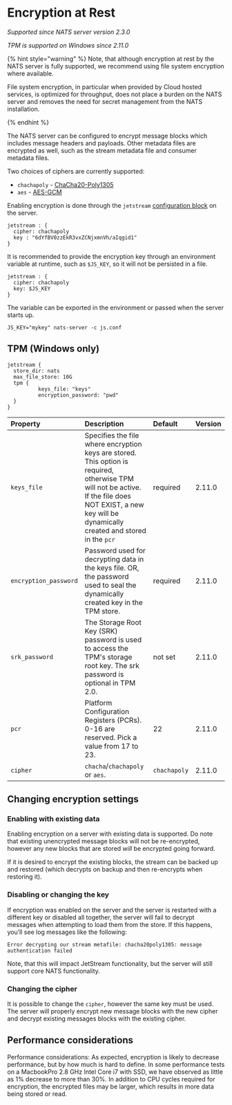 # Encryption at Rest

*Supported since NATS server version 2.3.0*

*TPM is supported on Windows since 2.11.0*

{% hint style="warning" %}
Note, that although encryption at rest by the NATS server is fully supported, we recommend using file system encryption where available. 

File system encryption, in particular when provided by Cloud hosted services, is optimized for throughput, does not place a burden on the NATS server and removes the need for secret management from the NATS installation.

{% endhint %}

The NATS server can be configured to encrypt message blocks which includes message headers and payloads. Other metadata files are encrypted as well, such as the stream metadata file and consumer metadata files.

Two choices of ciphers are currently supported:

- `chachapoly` - [ChaCha20-Poly1305](https://pkg.go.dev/golang.org/x/crypto/chacha20poly1305)
- `aes` - [AES-GCM](https://pkg.go.dev/crypto/aes)

Enabling encryption is done through the `jetstream` [configuration block](/running-a-nats-service/configuration/README.md#jetstream) on the server.

```text
jetstream : {
  cipher: chachapoly
  key : "6dYfBV0zzEkR3vxZCNjxmnVh/aIqgid1"
}
```

It is recommended to provide the encryption key through an environment variable at runtime, such as `$JS_KEY`, so it will not be persisted in a file.

```text
jetstream : {
  cipher: chachapoly
  key: $JS_KEY
}
```

The variable can be exported in the environment or passed when the server starts up.

```shell
JS_KEY="mykey" nats-server -c js.conf
```

## TPM (Windows only)

````
jetstream {
  store_dir: nats
  max_file_store: 10G
  tpm {
          keys_file: "keys"
          encryption_password: "pwd"
  }
}
````
| Property                  | Description                                                                                                                                                                               | Default                 | Version |
| :------------------------ | :---------------------------------------------------------------------------------------------------------------------------------------------------------------------------------------- | :---------------------- | :------ |
| `keys_file`                     |  Specifies the file where encryption keys are stored. This option is required, otherwise TPM will not be active. If the file does NOT EXIST, a new key will be dynamically created and stored in the `pcr`  | required | 2.11.0  |
| `encryption_password`                     | Password used for decrypting data in the keys file. OR, the password used to seal the dynamically created key in the TPM store. | required  | 2.11.0  |
| `srk_password`                     |  The Storage Root Key (SRK) password is used to access the TPM's storage root key. The srk password is optional in TPM 2.0. | not set  | 2.11.0  |
| `pcr`                     |  Platform Configuration Registers (PCRs). 0-16 are reserved. Pick a value from 17 to 23. |  22  | 2.11.0  | 
| `cipher`                     |   `chacha`/`chachapoly` or `aes`.                    | `chachapoly` | 2.11.0  |  


## Changing encryption settings

### Enabling with existing data

Enabling encryption on a server with existing data is supported. Do note that existing unencrypted message blocks will not be re-encrypted, however any new blocks that are stored _will_ be encrypted going forward.

If it is desired to encrypt the existing blocks, the stream can be backed up and restored (which decrypts on backup and then re-encrypts when restoring it).


### Disabling or changing the key

If encryption was enabled on the server and the server is restarted with a different key or disabled all together, the server will fail to decrypt messages when attempting to load them from the store. If this happens, you’ll see log messages like the following:

```text
Error decrypting our stream metafile: chacha20poly1305: message authentication failed
```

Note, that this will impact JetStream functionality, but the server will still support core NATS functionality.

### Changing the cipher

It is possible to change the `cipher`, however the same key must be used. The server will properly encrypt new message blocks with the new cipher and decrypt existing messages blocks with the existing cipher.

## Performance considerations

Performance considerations: As expected, encryption is likely to decrease performance, but by how much is hard to define. In some performance tests on a MacbookPro 2.8 GHz Intel Core i7 with SSD, we have observed as little as 1% decrease to more than 30%. In addition to CPU cycles required for encryption, the encrypted files may be larger, which results in more data being stored or read.

